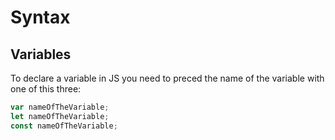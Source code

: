 # Syntax
## Variables
To declare a variable in JS you need to preced the name of the variable with one of this three:
```js
var nameOfTheVariable;
let nameOfTheVariable;
const nameOfTheVariable;
```
